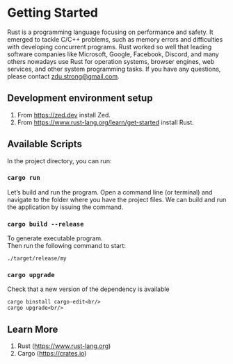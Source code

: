 # Getting Started

Rust is a programming language focusing on performance and safety. It emerged to tackle C/C++ problems, such as memory errors and difficulties with developing concurrent programs. Rust worked so well that leading software companies like Microsoft, Google, Facebook, Discord, and many others nowadays use Rust for operation systems, browser engines, web services, and other system programming tasks. If you have any questions, please contact zdu.strong@gmail.com.

## Development environment setup
1. From https://zed.dev install Zed.<br/>
2. From https://www.rust-lang.org/learn/get-started install Rust.<br/>

## Available Scripts

In the project directory, you can run:

### `cargo run`

Let’s build and run the program. Open a command line (or terminal) and navigate to the folder where you have the project files. We can build and run the application by issuing the command.

### `cargo build --release`

To generate executable program.<br/>
Then run the following command to start:<br/>

    ./target/release/my

### `cargo upgrade`

Check that a new version of the dependency is available<br/>

    cargo binstall cargo-edit<br/>
    cargo upgrade<br/>

## Learn More

1. Rust (https://www.rust-lang.org)
2. Cargo (https://crates.io)

